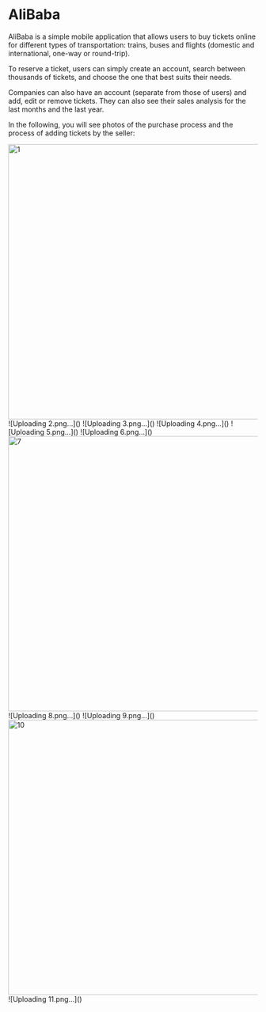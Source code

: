 
# AliBaba
AliBaba is a simple mobile application that allows users to buy tickets online for different types of transportation: trains, buses and flights (domestic and international, one-way or round-trip).

To reserve a ticket, users can simply create an account, search between thousands of tickets, and choose the one that best suits their needs.

Companies can also have an account (separate from those of users) and add, edit or remove tickets. They can also see their sales analysis for the last months and the last year.

In the following, you will see photos of the purchase process and the process of adding tickets by the seller:

<img width="556" alt="1" src="https://github.com/ghaemaliabadi/unlimited_heap_ap401/assets/69913252/30bf3c80-5bae-4f5d-bce3-466e637c721d">
![Uploading 2.png…]()
![Uploading 3.png…]()
![Uploading 4.png…]()
![Uploading 5.png…]()
![Uploading 6.png…]()
<img width="556" alt="7" src="https://github.com/ghaemaliabadi/unlimited_heap_ap401/assets/69913252/88b754ed-01b8-4ea3-a66b-d908d25cb348">
![Uploading 8.png…]()
![Uploading 9.png…]()
<img width="556" alt="10" src="https://github.com/ghaemaliabadi/unlimited_heap_ap401/assets/69913252/9304cfda-077d-4eb5-a664-25354022b07e">
![Uploading 11.png…]()
